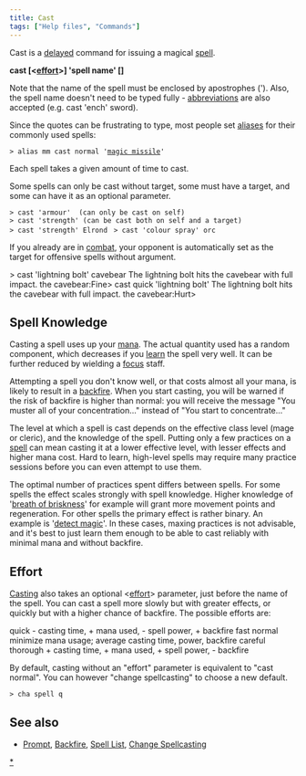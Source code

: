```yaml
---
title: Cast
tags: ["Help files", "Commands"]
---
```

Cast is a [delayed](delayed "wikilink") command for issuing a magical
[spell](spell "wikilink").

**cast \[\<[effort](effort "wikilink")\>\] 'spell name' \[<target>\]**

Note that the name of the spell must be enclosed by apostrophes (').
Also, the spell name doesn't need to be typed fully -
[abbreviations](abbreviation "wikilink") are also accepted (e.g. cast
'ench' sword).

Since the quotes can be frustrating to type, most people set
[aliases](alias "wikilink") for their commonly used spells:

`> alias mm cast normal '`[`magic missile`](Magic_Missile "wikilink")`'`

Each spell takes a given amount of time to cast.

Some spells can only be cast without target, some must have a target,
and some can have it as an optional parameter.

`> cast 'armour'  (can only be cast on self)`
`> cast 'strength' (can be cast both on self and a target)`
`> cast 'strength' Elrond `
`> cast 'colour spray' orc`

If you already are in [combat](combat "wikilink"), your opponent is
automatically set as the target for offensive spells without argument.

\> cast 'lightning bolt' cavebear The lightning bolt hits the cavebear
with full impact. the cavebear:Fine\> cast quick 'lightning bolt' The
lightning bolt hits the cavebear with full impact. the cavebear:Hurt\>

## Spell Knowledge

Casting a spell uses up your [mana](mana "wikilink"). The actual
quantity used has a random component, which decreases if you
[learn](learn "wikilink") the spell very well. It can be further reduced
by wielding a [focus](focus "wikilink") staff.

Attempting a spell you don't know well, or that costs almost all your
mana, is likely to result in a [backfire](backfire "wikilink"). When you
start casting, you will be warned if the risk of backfire is higher than
normal: you will receive the message "You muster all of your
concentration..." instead of "You start to concentrate..."

The level at which a spell is cast depends on the effective class level
(mage or cleric), and the knowledge of the spell. Putting only a few
practices on a [spell](spell "wikilink") can mean casting it at a lower
effective level, with lesser effects and higher mana cost. Hard to
learn, high-level spells may require many practice sessions before you
can even attempt to use them.

The optimal number of practices spent differs between spells. For some
spells the effect scales strongly with spell knowledge. Higher knowledge
of '[breath of briskness](Breath_of_Briskness "wikilink")' for example
will grant more movement points and regeneration. For other spells the
primary effect is rather binary. An example is '[detect
magic](Detect_Magic "wikilink")'. In these cases, maxing practices is
not advisable, and it's best to just learn them enough to be able to
cast reliably with minimal mana and without backfire.

## Effort

[Casting](Cast "wikilink") also takes an optional
\<[effort](effort "wikilink")\> parameter, just before the name of the
spell. You can cast a spell more slowly but with greater effects, or
quickly but with a higher chance of backfire. The possible efforts are:

quick - casting time, + mana used, - spell power, + backfire fast normal
minimize mana usage; average casting time, power, backfire careful
thorough + casting time, + mana used, + spell power, - backfire

By default, casting without an "effort" parameter is equivalent to "cast
normal". You can however "change spellcasting" to choose a new default.

`> cha spell q`

## See also

- [Prompt](Prompt "wikilink"), [Backfire](Backfire "wikilink"), [Spell
  List](Spell "wikilink"), [Change
  Spellcasting](Change_Spellcasting "wikilink")

[\*](Category:Spells "wikilink") 